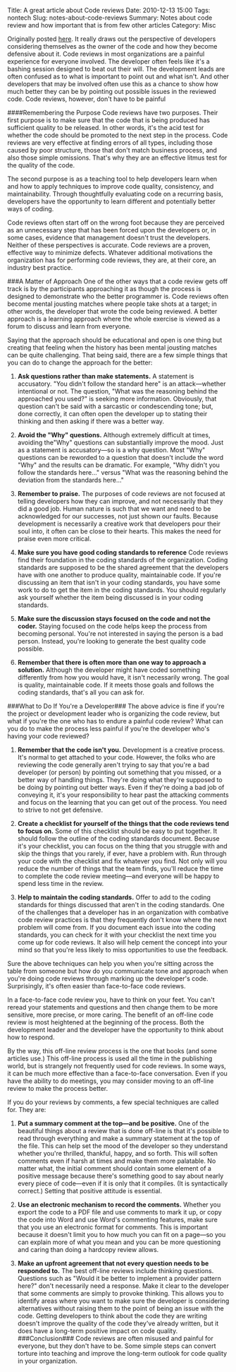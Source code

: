 Title: A great article about Code reviews
Date: 2010-12-13 15:00
Tags: nontech
Slug: notes-about-code-reviews
Summary: Notes about code review and how important that is from few other articles
Category: Misc


Originally posted [here](http://www.developer.com/tech/article.php/3579756/Effective-Code-Reviews-Without-the-Pain.htm). It really draws out the perspective of developers considering themselves as the owner of the code and how they become defensive about it. Code reviews in most organizations are a painful experience for everyone involved. The developer often feels like it's a bashing session designed to beat out their will. The development leads are often confused as to what is important to point out and what isn't. And other developers that may be involved often use this as a chance to show how much better they can be by pointing out possible issues in the reviewed code. Code reviews, however, don't have to be painful

####Remembering the Purpose
Code reviews have two purposes. Their first purpose is to make sure that the code that is being produced has sufficient quality to be released. In other words, it's the acid test for whether the code should be promoted to the next step in the process. Code reviews are very effective at finding errors of all types, including those caused by poor structure, those that don't match business process, and also those simple omissions. That's why they are an effective litmus test for the quality of the code.

The second purpose is as a teaching tool to help developers learn when and how to apply techniques to improve code quality, consistency, and maintainability. Through thoughtfully evaluating code on a recurring basis, developers have the opportunity to learn different and potentially better ways of coding.

Code reviews often start off on the wrong foot because they are perceived as an unnecessary step that has been forced upon the developers or, in some cases, evidence that management doesn't trust the developers. Neither of these perspectives is accurate. Code reviews are a proven, effective way to minimize defects. Whatever additional motivations the organization has for performing code reviews, they are, at their core, an industry best practice.

###A Matter of Approach
One of the other ways that a code review gets off track is by the participants approaching it as though the process is designed to demonstrate who the better programmer is. Code reviews often become mental jousting matches where people take shots at a target; in other words, the developer that wrote the code being reviewed. A better approach is a learning approach where the whole exercise is viewed as a forum to discuss and learn from everyone.

Saying that the approach should be educational and open is one thing but creating that feeling when the history has been mental jousting matches can be quite challenging. That being said, there are a few simple things that you can do to change the approach for the better:

1. **Ask questions rather than make statements.** A statement is accusatory. "You didn't follow the standard here&quot; is an attack—whether intentional or not. The question, &quot;What was the reasoning behind the approached you used?&quot; is seeking more information. Obviously, that question can't be said with a sarcastic or condescending tone; but, done correctly, it can often open the developer up to stating their thinking and then asking if there was a better way.

2. **Avoid the "Why" questions.** Although extremely difficult at times, avoiding the&quot;Why&quot; questions can substantially improve the mood. Just as a statement is accusatory—so is a why question. Most &quot;Why&quot; questions can be reworded to a question that doesn't include the word &quot;Why&quot; and the results can be dramatic. For example, &quot;Why didn't you follow the standards here...&quot; versus &quot;What was the reasoning behind the deviation from the standards here...&quot;

3. **Remember to praise.** The purposes of code reviews are not focused at telling developers how they can improve, and not necessarily that they did a good job. Human nature is such that we want and need to be acknowledged for our successes, not just shown our faults. Because development is necessarily a creative work that developers pour their soul into, it often can be close to their hearts. This makes the need for praise even more critical.

4. **Make sure you have good coding standards to reference** Code reviews find their foundation in the coding standards of the organization. Coding standards are supposed to be the shared agreement that the developers have with one another to produce quality, maintainable code. If you're discussing an item that isn't in your coding standards, you have some work to do to get the item in the coding standards. You should regularly ask yourself whether the item being discussed is in your coding standards.

5. **Make sure the discussion stays focused on the code and not the coder.** Staying focused on the code helps keep the process from becoming personal. You're not interested in saying the person is a bad person. Instead, you're looking to generate the best quality code possible.

6. **Remember that there is often more than one way to approach a solution.** Although the developer might have coded something differently from how you would have, it isn't necessarily wrong. The goal is quality, maintainable code. If it meets those goals and follows the coding standards, that's all you can ask for.

###What to Do If You're a Developer###
The above advice is fine if you're the project or development leader who is organizing the code review, but what if you're the one who has to endure a painful code review? What can you do to make the process less painful if you're the developer who's having your code reviewed?

1. **Remember that the code isn't you.** Development is a creative process. It's normal to get attached to your code. However, the folks who are reviewing the code generally aren't trying to say that you're a bad developer (or person) by pointing out something that you missed, or a better way of handling things. They're doing what they're supposed to be doing by pointing out better ways. Even if they're doing a bad job of conveying it, it's your responsibility to hear past the attacking comments and focus on the learning that you can get out of the process. You need to strive to not get defensive.

2. **Create a checklist for yourself of the things that the code reviews tend to focus on.** Some of this checklist should be easy to put together. It should follow the outline of the coding standards document. Because it's your checklist, you can focus on the thing that you struggle with and skip the things that you rarely, if ever, have a problem with. Run through your code with the checklist and fix whatever you find. Not only will you reduce the number of things that the team finds, you'll reduce the time to complete the code review meeting—and everyone will be happy to spend less time in the review.

3. **Help to maintain the coding standards.** Offer to add to the coding standards for things discussed that aren't in the coding standards. One of the challenges that a developer has in an organization with combative code review practices is that they frequently don't know where the next problem will come from. If you document each issue into the coding standards, you can check for it with your checklist the next time you come up for code reviews. It also will help cement the concept into your mind so that you're less likely to miss opportunities to use the feedback.

Sure the above techniques can help you when you're sitting across the table from someone but how do you communicate tone and approach when you're doing code reviews through marking up the developer's code. Surprisingly, it's often easier than face-to-face code reviews.

In a face-to-face code review you, have to think on your feet. You can't reread your statements and questions and then change them to be more sensitive, more precise, or more caring. The benefit of an off-line code review is most heightened at the beginning of the process. Both the development leader and the developer have the opportunity to think about how to respond.

By the way, this off-line review process is the one that books (and some articles use.) This off-line process is used all the time in the publishing world, but is strangely not frequently used for code reviews. In some ways, it can be much more effective than a face-to-face conversation. Even if you have the ability to do meetings, you may consider moving to an off-line review to make the process better.

If you do your reviews by comments, a few special techniques are called for. They are:

1. **Put a summary comment at the top—and be positive.** One of the beautiful things about a review that is done off-line is that it's possible to read through everything and make a summary statement at the top of the file. This can help set the mood of the developer so they understand whether you're thrilled, thankful, happy, and so forth. This will soften comments even if harsh at times and make them more palatable. No matter what, the initial comment should contain some element of a positive message because there's something good to say about nearly every piece of code—even if it is only that it compiles. (It is syntactically correct.) Setting that positive attitude is essential.

2. **Use an electronic mechanism to record the comments.** Whether you export the code to a PDF file and use comments to mark it up, or copy the code into Word and use Word's commenting features, make sure that you use an electronic format for comments. This is important because it doesn't limit you to how much you can fit on a page—so you can explain more of what you mean and you can be more questioning and caring than doing a hardcopy review allows.

3. **Make an upfront agreement that not every question needs to be responded to.** The best off-line reviews include thinking questions. Questions such as &quot;Would it be better to implement a provider pattern here?&quot; don't necessarily need a response. Make it clear to the developer that some comments are simply to provoke thinking. This allows you to identify areas where you want to make sure the developer is considering alternatives without raising them to the point of being an issue with the code. Getting developers to think about the code they are writing doesn't improve the quality of the code they've already written, but it does have a long-term positive impact on code quality.
###Conclusion###
Code reviews are often misused and painful for everyone, but they don't have to be. Some simple steps can convert torture into teaching and improve the long-term outlook for code quality in your organization.
